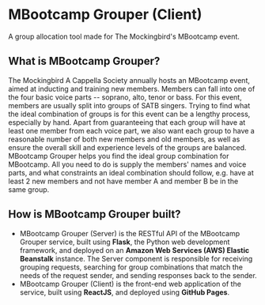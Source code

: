 # MBootcamp Grouper (Client)
A group allocation tool made for The Mockingbird's MBootcamp event.

## What is MBootcamp Grouper?
The Mockingbird A Cappella Society annually hosts an MBootcamp event, aimed at inducting and training new members. Members can fall into one of the four basic voice parts -- soprano, alto, tenor or bass. For this event, members are usually split into groups of SATB singers. Trying to find what the ideal combination of groups is for this event can be a lengthy process, especially by hand. Apart from guaranteeing that each group will have at least one member from each voice part, we also want each group to have a reasonable number of both new members and old members, as well as ensure the overall skill and experience levels of the groups are balanced. MBootcamp Grouper helps you find the ideal group combination for MBootcamp. All you need to do is supply the members' names and voice parts, and what constraints an ideal combination should follow, e.g. have at least 2 new members and not have member A and member B be in the same group.

## How is MBootcamp Grouper built?
- MBootcamp Grouper (Server) is the RESTful API of the MBootcamp Grouper service, built using **Flask**, the Python web development framework, and deployed on an **Amazon Web Services (AWS) Elastic Beanstalk** instance. The Server component is responsible for receiving grouping requests, searching for group combinations that match the needs of the request sender, and sending responses back to the sender.
- MBootcamp Grouper (Client) is the front-end web application of the service, built using **ReactJS**, and deployed using **GitHub Pages**.

